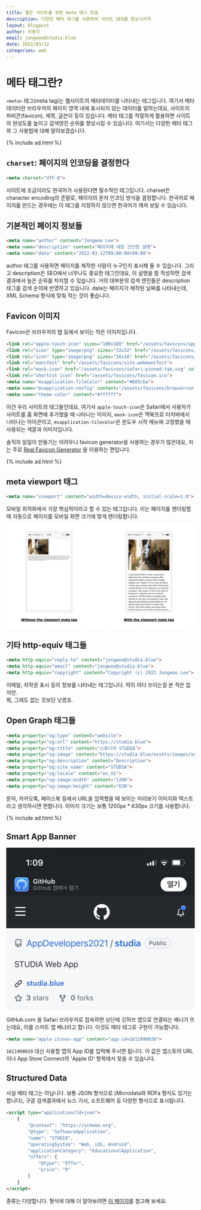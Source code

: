 ```yaml
---
title: 좋은 사이트를 위한 meta 태그 모음
description: 다양한 메타 태그를 사용하여 사이트 SEO를 향상시키자
layout: blogpost
author: 이종우
email: jongwoo@studia.blue
date: 2022/03/12
categories: web
---
```


# 메타 태그란?

`<meta>` 태그(meta tag)는 웹사이트의 메타데이터를 나타내는 태그입니다. 여기서 메타데이터란 브라우저의 페이지 영역 내에 표시되지 않는 데이터를 말하는데요, 사이트의 파비콘(favicon), 제목, 글쓴이 등이 있습니다. 메타 태그를 적절하게 활용하면 사이트의 완성도를 높이고 검색엔진 순위를 향상시킬 수 있습니다. 여기서는 다양한 메타 태그와 그 사용법에 대해 알아보겠습니다.

{% include ad.html %}

## `charset`: 페이지의 인코딩을 결정한다

```html
<meta charset="UTF-8">
```

사이트에 조금이라도 한국어가 사용된다면 필수적인 태그입니다. charset은 character encoding의 준말로, 페이지의 문자 인코딩 방식을 결정합니다. 한국어로 페이지를 만드는 경우에는 이 태그를 지정하지 않으면 한국어가 깨져 보일 수 있습니다.

## 기본적인 페이지 정보들

```html
<meta name="author" content="Jongwoo Lee">
<meta name="description" content="페이지에 대한 간단한 설명">
<meta name="date" content="2022-03-12T09:00:00+09:00">
```

author 태그를 사용하면 페이지를 제작한 사람이 누구인지 표시해 둘 수 있습니다. 그리고 description은 SEO에서 너무나도 중요한 태그인데요, 이 설명을 잘 작성하면 검색 결과에서 높은 순위를 차지할 수 있습니다. 거의 대부분의 검색 엔진들은 description 태그를 검색 순의에 반영하고 있습니다. date는 페이지가 제작된 날짜를 나타내는데, XML Schema 형식에 맞춰 적는 것이 좋습니다.

## Favicon 이미지
Favicon은 브라우저의 탭 등에서 보이는 작은 이미지입니다.

```html
<link rel="apple-touch-icon" sizes="180x180" href="/assets/favicons/apple-touch-icon.png">
<link rel="icon" type="image/png" sizes="32x32" href="/assets/favicons/favicon-32x32.png">
<link rel="icon" type="image/png" sizes="16x16" href="/assets/favicons/favicon-16x16.png">
<link rel="manifest" href="/assets/favicons/site.webmanifest">
<link rel="mask-icon" href="/assets/favicons/safari-pinned-tab.svg" color="#5bbad5">
<link rel="shortcut icon" href="/assets/favicons/favicon.ico">
<meta name="msapplication-TileColor" content="#603cba">
<meta name="msapplication-config" content="/assets/favicons/browserconfig.xml">
<meta name="theme-color" content="#ffffff">
```
이건 우리 사이트의 태그들인데요, 여기서 `apple-touch-icon`은 Safari에서 사용자가 사이트를 홈 화면에 추가했을 때 나타나는 이미지, `mask-icon`은 맥북프로 터치바에서 나타나는 아이콘이고, `msapplication-tilecolor`은 윈도우 시작 메뉴에 고정했을 때 사용되는 색깔과 이미지입니다.

솔직히 일일이 만들기는 어려우니 favicon generator을 사용하는 경우가 많은데요, 저는 주로 [Real Favicon Generator](https://realfavicongenerator.net/) 을 이용하는 편입니다.

{% include ad.html %}

## meta viewport 태그

```html
<meta name="viewport" content="width=device-width, initial-scale=1.0">
```

모바일 최적화에서 가장 핵심적이라고 할 수 있는 태그입니다. 이는 페이지를 렌더링할 때 자동으로 페이지를 모바일 화면 크기에 맞게 렌더링합니다.

!["The Meta Viewport Tag"](/assets/img/viewport.png "출처: w3schools.com")

## 기타 http-equiv 태그들

```html
<meta http-equiv="reply-to" content="jongwoo@studia.blue">
<meta http-equiv="email" content="jongwoo@studia.blue">
<meta http-equiv="copyright" content="Copyright (c) 2022 Jongwoo Lee">
```

이메일, 저작권 표시 등의 정보를 나타내는 태그입니다. 딱히 어디 쓰이는걸 본 적은 없지만.<br>뭐, 그래도 없는 것보단 낫겠죠.

## Open Graph 태그들

```html
<meta property="og:type" content="website">
<meta property="og:url" content="https://studia.blue">
<meta property="og:title" content="스튜디아 STUDIA">
<meta property="og:image" content="https://studia.blue/assets/images/og_image.jpg">
<meta property="og:description" content="Description">
<meta property="og:site_name" content="STUDIA">
<meta property="og:locale" content="en_US">
<meta property="og:image:width" content="1200">
<meta property="og:image:height" content="630">
```

문자, 카카오톡, 페이스북 등에서 URL을 입력했을 때 보이는 미리보기 이미지와 텍스트라고 생각하시면 편합니다. 이미지 크기는 보통 1200px * 630px 크기를 사용합니다.

{% include ad.html %}

## Smart App Banner

!["Smart App Banner"](/assets/img/smartappbanner.jpeg)

GitHub.com 을 Safari 브라우저로 접속하면 상단에 깃허브 앱으로 연결되는 배너가 뜨는데요, 이를 스마트 앱 배너라고 합니다. 이것도 메타 태그로 구현이 가능합니다.

```html
<meta name="apple-itunes-app" content="app-id=1611990020">
```

`1611990020` 대신 사용할 앱의 App ID를 입력해 주시면 됩니다. 이 값은 앱스토어 URL이나 App Store Connect의 'Apple ID' 항목에서 찾을 수 있습니다.

## Structured Data

사실 메타 태그는 아닙니다. 보통 JSON 형식으로 (Microdata와 RDFa 형식도 있기는 합니다), 구글 검색결과에서 뉴스 기사, 소프트웨어 등 다양한 형식으로 표시됩니다.

```html
<script type="application/ld+json">
    {
        "@context": "https://schema.org",
        "@type": "SoftwareApplication",
        "name": "STUDIA",
        "operatingSystem": "Web, iOS, Android",
        "applicationCategory": "EducationalApplication",
        "offers": {
            "@type": "Offer",
            "price": "0"
        }
    }
</script>
```

종류는 다양합니다. 형식에 대해 더 알아보려면 [이 페이지](https://developers.google.com/search/docs/advanced/structured-data/intro-structured-data)를 참고해 보세요.